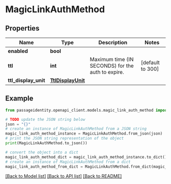 # MagicLinkAuthMethod


## Properties

Name | Type | Description | Notes
------------ | ------------- | ------------- | -------------
**enabled** | **bool** |  | 
**ttl** | **int** | Maximum time (IN SECONDS) for the auth to expire. | [default to 300]
**ttl_display_unit** | [**TtlDisplayUnit**](TtlDisplayUnit.md) |  | 

## Example

```python
from passageidentity.openapi_client.models.magic_link_auth_method import MagicLinkAuthMethod

# TODO update the JSON string below
json = "{}"
# create an instance of MagicLinkAuthMethod from a JSON string
magic_link_auth_method_instance = MagicLinkAuthMethod.from_json(json)
# print the JSON string representation of the object
print(MagicLinkAuthMethod.to_json())

# convert the object into a dict
magic_link_auth_method_dict = magic_link_auth_method_instance.to_dict()
# create an instance of MagicLinkAuthMethod from a dict
magic_link_auth_method_from_dict = MagicLinkAuthMethod.from_dict(magic_link_auth_method_dict)
```
[[Back to Model list]](../README.md#documentation-for-models) [[Back to API list]](../README.md#documentation-for-api-endpoints) [[Back to README]](../README.md)


